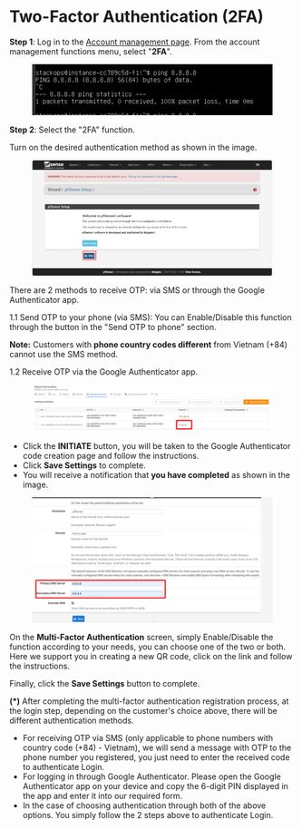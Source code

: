 # Two-Factor Authentication (2FA)

**Step 1**: Log in to the [Account management page](https://dashboard.console.vngcloud.vn/). From the account management functions menu, select "**2FA**".

<figure><img src="../.gitbook/assets/image (28) (1) (1).png" alt=""><figcaption></figcaption></figure>

**Step 2**: Select the "2FA" function.

Turn on the desired authentication method as shown in the image.

<figure><img src="../.gitbook/assets/image (1) (1) (1) (1) (1) (1) (1) (1) (1) (1) (1) (1) (1) (1) (1) (1) (1) (1) (1) (1) (1) (1).png" alt=""><figcaption></figcaption></figure>

There are 2 methods to receive OTP: via SMS or through the Google Authenticator app.

&#x20;       1.1 Send OTP to your phone (via SMS): You can Enable/Disable this function through the button in the "Send OTP to phone" section.

**Note:** Customers with **phone country codes different** from Vietnam (+84) cannot use the SMS method.

&#x20;       1.2 Receive OTP via the Google Authenticator app.

<figure><img src="../.gitbook/assets/image (2) (1) (1) (1) (1) (1) (1) (1) (1) (1) (1) (1) (1) (1) (1) (1) (1) (1) (1).png" alt=""><figcaption></figcaption></figure>

* Click the **INITIATE** button, you will be taken to the Google Authenticator code creation page and follow the instructions.
* Click **Save Settings** to complete.
* You will receive a notification that **you have completed** as shown in the image.

<figure><img src="../.gitbook/assets/image (3) (1) (1) (1) (1) (1) (1) (1) (1) (1) (1) (1) (1) (1) (1) (1) (1) (1).png" alt=""><figcaption></figcaption></figure>

On the **Multi-Factor Authentication** screen, simply Enable/Disable the function according to your needs, you can choose one of the two or both. Here we support you in creating a new QR code, click on the link and follow the instructions.

Finally, click the **Save Settings** button to complete.

**(\*)** After completing the multi-factor authentication registration process, at the login step, depending on the customer's choice above, there will be different authentication methods.

* For receiving OTP via SMS (only applicable to phone numbers with country code (+84) - Vietnam), we will send a message with OTP to the phone number you registered, you just need to enter the received code to authenticate Login.
* For logging in through Google Authenticator. Please open the Google Authenticator app on your device and copy the 6-digit PIN displayed in the app and enter it into our required form.
* In the case of choosing authentication through both of the above options. You simply follow the 2 steps above to authenticate Login.
